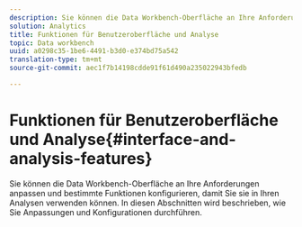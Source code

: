 ```yaml
---
description: Sie können die Data Workbench-Oberfläche an Ihre Anforderungen anpassen und bestimmte Funktionen konfigurieren, damit Sie sie in Ihren Analysen verwenden können. In diesen Abschnitten wird beschrieben, wie Sie Anpassungen und Konfigurationen durchführen.
solution: Analytics
title: Funktionen für Benutzeroberfläche und Analyse
topic: Data workbench
uuid: a0298c35-1be6-4491-b3d0-e374bd75a542
translation-type: tm+mt
source-git-commit: aec1f7b14198cdde91f61d490a235022943bfedb

---
```



# Funktionen für Benutzeroberfläche und Analyse{#interface-and-analysis-features}

Sie können die Data Workbench-Oberfläche an Ihre Anforderungen anpassen und bestimmte Funktionen konfigurieren, damit Sie sie in Ihren Analysen verwenden können. In diesen Abschnitten wird beschrieben, wie Sie Anpassungen und Konfigurationen durchführen.


